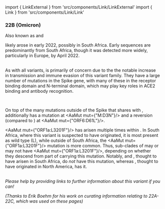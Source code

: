 import { LinkExternal } from 'src/components/Link/LinkExternal'
import { Link } from 'src/components/Link/Link'




<MdxContent filepath="VoCHeader.md'" />

### 22B (Omicron)
Also known as <VarOrLin name="22B (Omicron)" invert={true}/> and <Who name="Omicron" />

<MdxContent filepath="OmicronHeader.md'" />

<VarOrLin name="22B (Omicron)"/> likely arose in early 2022, possibly in South Africa. Early sequences are predominantly from South Africa, though it was detected more widely, particularly in Europe, by April 2022.
<br/><br/>

As with all <Who name="Omicron" /> variants, <VarOrLin name="22B (Omicron)" prefix=""/> is primarily of concern due to the the notable increase in transmission and immune evasion of this variant family. They have a large number of mutations in the Spike gene, with many of these in the receptor binding domain and N-terminal domain, which may play key roles in ACE2 binding and antibody recognition.
<br/>

<MdxContent filepath="clusters/22A22B_Spike.md'" />
<br/>

On top of the many mutations outside of the Spike that <VarOrLin name="22B (Omicron)" prefix=""/> shares with <VarOrLin name="21L (Omicron)" prefix=""/>, <VarOrLin name="22B (Omicron)" prefix=""/> additionally has a mutation at <AaMut mut={"M:D3N"}/> and a reversion (compared to <VarOrLin name="21L (Omicron)" prefix=""/>) at <AaMut mut={"ORF6:D61L"}/>.

<AaMut mut={"ORF1a:L3201F"}/> has arisen multiple times within <VarOrLin name="21L (Omicron)" prefix=""/>. In South Africa, where this variant is suspected to have originated, it is most present as wild type (L), while outside of South Africa, the <AaMut mut={"ORF1a:L3201F"}/> mutation is more common. Thus, sub-clades of <VarOrLin name="21L (Omicron)" prefix=""/> may or may not have <AaMut mut={"ORF1a:L3201F"}/>, depending on whether they descend from part of <VarOrLin name="21L (Omicron)" prefix=""/> carrying this mutation. Notably, <VarOrLin name="22A (Omicron)" prefix=""/> and <VarOrLin name="22B (Omicron)" prefix=""/>, thought to have arisen in South Africa, do <i>not</i> have this mutation, whereas <VarOrLin name="22C (Omicron)" prefix=""/>, thought to have originated in North America, has it.
<br/><br/>

_Please help by providing links to further information about this variant if you can!_

_(Thanks to Erik Boehm for his work on curating information relating to 22A-22C, which was used on these pages)_
